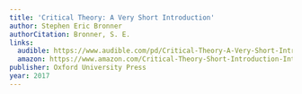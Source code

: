 ```yaml
---
title: 'Critical Theory: A Very Short Introduction'
author: Stephen Eric Bronner
authorCitation: Bronner, S. E.
links:
  audible: https://www.audible.com/pd/Critical-Theory-A-Very-Short-Introduction-Audiobook/B00CA30LFO
  amazon: https://www.amazon.com/Critical-Theory-Short-Introduction-Introductions-dp-0190692677/dp/0190692677/ref=mt_other
publisher: Oxford University Press
year: 2017
---
```

